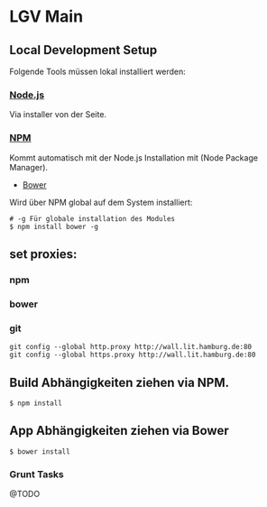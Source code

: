 # LGV Main

## Local Development Setup

Folgende Tools müssen lokal installiert werden:

### [Node.js](http://nodejs.org)

Via installer von der Seite.

### [NPM](http://npmjs.org)

Kommt automatisch mit der Node.js Installation mit (Node Package Manager).

* [Bower](http://bower.io)

Wird über NPM global auf dem System installiert:

```
# -g Für globale installation des Modules
$ npm install bower -g
```
## set proxies:

### npm 

### bower

### git

```
git config --global http.proxy http://wall.lit.hamburg.de:80
git config --global https.proxy http://wall.lit.hamburg.de:80
```


## Build Abhängigkeiten ziehen via NPM.

```
$ npm install
```

## App Abhängigkeiten ziehen via Bower

```
$ bower install
```

### Grunt Tasks

@TODO